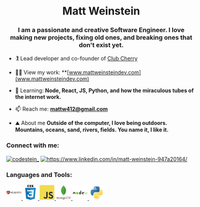 <h1 align="center">Matt Weinstein</h1>
<h3 align="center">I am a passionate and creative Software Engineer. I love making new projects, fixing old ones, and breaking ones that don't exist yet.</h3>

- 🏌️ Lead developer and co-founder of [Club Cherry](https://clubcherry.netlify.app/)

- 👨‍💻 View my work: **[www.mattweinsteindev.com](www.mattweinsteindev.com)

- 🧠 Learning: **Node, React, JS, Python, and how the miraculous tubes of the internet work.**

- 📫 Reach me: **mattw412@gmail.com**

- ⛰️ About me **Outside of the computer, I love being outdoors. Mountains, oceans, sand, rivers, fields. You name it, I like it.**

<h3 align="left">Connect with me:</h3>
<p align="left">
<a href="https://twitter.com/codestein_" target="blank"><img align="center" src="https://raw.githubusercontent.com/rahuldkjain/github-profile-readme-generator/master/src/images/icons/Social/twitter.svg" alt="codestein_" height="30" width="40" /></a>
<a href="https://linkedin.com/in/https://www.linkedin.com/in/matt-weinstein-947a20164/" target="blank"><img align="center" src="https://raw.githubusercontent.com/rahuldkjain/github-profile-readme-generator/master/src/images/icons/Social/linked-in-alt.svg" alt="https://www.linkedin.com/in/matt-weinstein-947a20164/" height="30" width="40" /></a>
</p>

<h3 align="left">Languages and Tools:</h3>
<p align="left"> <a href="https://angular.io" target="_blank" rel="noreferrer"> <img src="https://raw.githubusercontent.com/devicons/devicon/master/icons/angularjs/angularjs-original-wordmark.svg" alt="angularjs" width="40" height="40"/> </a> <a href="https://www.w3schools.com/css/" target="_blank" rel="noreferrer"> <img src="https://raw.githubusercontent.com/devicons/devicon/master/icons/css3/css3-original-wordmark.svg" alt="css3" width="40" height="40"/> </a> <a href="https://developer.mozilla.org/en-US/docs/Web/JavaScript" target="_blank" rel="noreferrer"> <img src="https://raw.githubusercontent.com/devicons/devicon/master/icons/javascript/javascript-original.svg" alt="javascript" width="40" height="40"/> </a> <a href="https://www.mongodb.com/" target="_blank" rel="noreferrer"> <img src="https://raw.githubusercontent.com/devicons/devicon/master/icons/mongodb/mongodb-original-wordmark.svg" alt="mongodb" width="40" height="40"/> </a> <a href="https://nodejs.org" target="_blank" rel="noreferrer"> <img src="https://raw.githubusercontent.com/devicons/devicon/master/icons/nodejs/nodejs-original-wordmark.svg" alt="nodejs" width="40" height="40"/> </a> <a href="https://www.python.org" target="_blank" rel="noreferrer"> <img src="https://raw.githubusercontent.com/devicons/devicon/master/icons/python/python-original.svg" alt="python" width="40" height="40"/> </a> </p>

